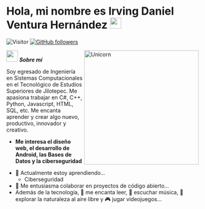 # Hola, mi nombre es Irving Daniel Ventura Hernández <img src="https://github.com/TheDudeThatCode/TheDudeThatCode/blob/master/Assets/Hi.gif" width="29px">
<p align="center">
  
![Visitor](https://visitor-badge.laobi.icu/badge?page_id=IrvingVentura.repoName) [![GitHub followers](https://img.shields.io/github/followers/IrvingVentura.svg?style=social&label=Follow)](https://github.com/IrvingVentura?tab=followers)<br/>

<!--
**Bhargavi-hash/Bhargavi-hash** is a ✨ _special_ ✨ repository because its `README.md` (this file) appears on your GitHub profile.
-->

<img align="right" width=300px alt="Unicorn" src="https://media.tenor.com/6heB-WgIU1kAAAAi/transparent-coffee.gif" />

<img src="https://media.giphy.com/media/ObNTw8Uzwy6KQ/giphy.gif" width="30px">&nbsp;***Sobre mí*** 

Soy egresado de Ingeniería en Sistemas Computacionales en el Tecnológico de Estudios Superiores de Jilotepec. Me apasiona trabajar en C#, C++, Python, Javascript, HTML, SQL, etc. Me encanta aprender y crear algo nuevo, productivo, innovador y creativo.
* **Me interesa el diseño web, el desarrollo de Android, las Bases de Datos y la ciberseguridad**
- 🌱 Actualmente estoy aprendiendo...
  - Ciberseguridad
- 👯 Me entusiasma colaborar en proyectos de código abierto...
- Además de la tecnología, 📖 me encanta leer, 🎵 escuchar música, 🌴 explorar la naturaleza al aire libre y 🎮 jugar videojuegos...

